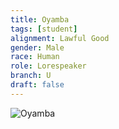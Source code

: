 ```yaml
---
title: Oyamba
tags: [student]
alignment: Lawful Good
gender: Male
race: Human
role: Lorespeaker
branch: U
draft: false
---
```

![Oyamba](../../images/oyamba.png)
